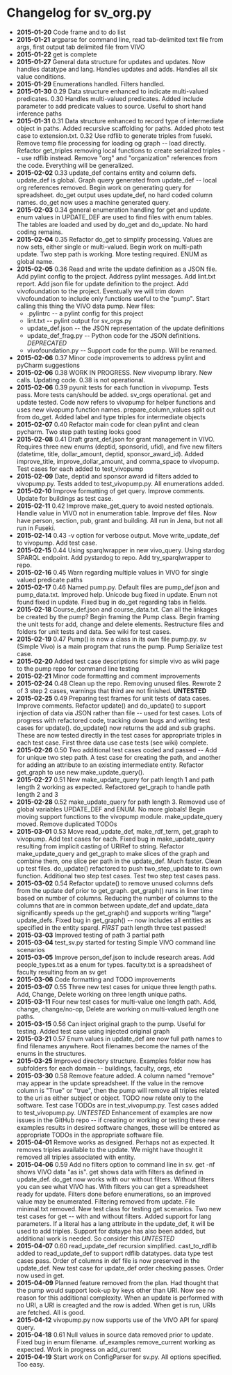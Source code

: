 # Changelog for sv_org.py

* **2015-01-20** Code frame and to do list
* **2015-01-21** argparse for command line, read tab-delimited text file from args, first output tab delimited file 
from VIVO
* **2015-01-22** get is complete
* **2015-01-27** General data structure for updates and updates.  Now handles datatype and lang.  Handles updates 
and adds. Handles all six value conditions.
* **2015-01-29** Enumerations handled.  Filters handled.
* **2015-01-30** 0.29 Data structure enhanced to indicate multi-valued predicates. 0.30 Handles multi-valued 
predicates. Added include parameter to add predicate values to source.  Useful to short hand inference paths
* **2015-01-31** 0.31 Data structure enhanced to record type of intermediate object in paths.  Added recursive scaffolding for paths.  Added photo test case to extension.txt. 0.32 Use rdflib to generate triples 
from fuseki. Remove temp file processing for loading og graph -- load directly.  Refactor get_triples removing local functions to create serialized triples -- use rdflib instead. Remove "org" and "organization" references from the code.  Everything will be generalized.
* **2015-02-02** 0.33 update_def contains entity and column defs.  update_def is global.  Graph query generated from update_def -- local org references removed. Begin work on generating query for spreadsheet.  do_get output uses update_def, no hard coded column names.  do_get now uses a machine generated query.
* **2015-02-03** 0.34 general enumeration handling for get and update.  enum values in UPDATE_DEF are used to find files with enum tables.  The tables are loaded and used by do_get and do_update.  No hard coding remains.
* **2015-02-04** 0.35 Refactor do_get to simplify processing.  Values are now sets, either single or multi-valued. Begin work on multi-path update.  Two step path is working.  More testing required.  ENUM as global name.
* **2015-02-05** 0.36 Read and write the update definition as a JSON file.  Add pylint config to the project.  Address pylint messages. Add lint.txt report.  Add json file for update definition to the project.  Add vivofoundation to the project.  Eventually we will trim down vivofoundation to include only functions useful to the "pump".  Start calling this thing the VIVO data pump.  New files:
    * .pylintrc -- a pylint config for this project
    * lint.txt -- pylint output for sv_orgs.py
    * update_def.json -- the JSON representation of the update definitions
    * update_def_frag.py -- Python code for the JSON definitions. _DEPRECATED_
    * vivofoundation.py -- Support code for the pump.  Will be renamed.
* **2015-02-06** 0.37 Minor code improvements to address pylint and pyCharm suggestions
* **2015-02-06** 0.38 WORK IN PROGRESS.  New vivopump library.  New calls.  Updating code.  0.38 is not operational.
* **2015-02-06** 0.39 pyunit tests for each function in vivopump.  Tests pass.  More tests can/should be added.  sv_orgs operational.  get and update tested.  Code now refers to vivopump for helper functions and uses new vivopump function names. prepare_column_values split out from do_get.  Added label and type triples for intermediate objects
* **2015-02-07** 0.40 Refactor main code for clean pylint and clean pycharm.  Two step path testing looks good
* **2015-02-08** 0.41 Draft grant_def.json for grant management in VIVO.  Requires three new enums (deptid, sponsorid, ufid), and five new filters (datetime, title, dollar_amount, deptid, sponsor_award_id).  Added improve_title, improve_dollar_amount, and comma_space to vivopump.  Test cases for each added to test_vivopump
* **2015-02-09** Date, deptid and sponsor award id filters added to vivopump.py.  Tests added to test_vivopump.py.  All enumerations added.
* **2015-02-10** Improve formatting of get query. Improve comments. Update for buildings as test case.
* **2015-02-11** 0.42 Improve make_get_query to avoid nested optionals.  Handle value in VIVO not in enumeration table. Improve def files.  Now have person, section, pub, grant and building.  All run in Jena, but not all run in Fuseki.
* **2015-02-14** 0.43 -v option for verbose output.  Move write_update_def to vivopump.  Add test case.
* **2015-02-15** 0.44 Using sparqlwrapper in new vivo_query.  Using stardog SPARQL endpoint.  Add pystardog to repo.  Add try_sparqlwrapper to repo.
* **2015-02-16** 0.45 Warn regarding multiple values in VIVO for single valued predicate paths
* **2015-02-17** 0.46 Named pump.py.  Default files are pump_def.json and pump_data.txt.  Improved help. Unicode bug fixed in update.  Enum not found fixed in update.  Fixed bug in do_get regarding tabs in fields.
* **2015-02-18** Course_def.json and course_data.txt.  Can all the linkages be created by the pump? Begin framing the Pump class. Begin framing the unit tests for add, change and delete elements.  Restructure files and folders for unit tests and data.  See wiki for test cases.
* **2015-02-19** 0.47 Pump() is now a class in its own file pump.py.  sv (Simple Vivo) is a main program that runs the pump. Pump Serialize test case.
* **2015-02-20** Added test case descriptions for simple vivo as wiki page to the pump repo for command line testing
* **2015-02-21** Minor code formatting and comment improvements
* **2015-02-24** 0.48 Clean up the repo.  Removing unused files. Rewrote 2 of 3 step 2 cases, warnings that third are not finished.  **UNTESTED**
* **2015-02-25** 0.49 Preparing test frames for unit tests of data cases. Improve comments. Refactor update() and do_update() to support injection of data via JSON rather than file -- used for test cases. Lots of progress with refactored code, tracking down bugs and writing test cases for update().  do_update() now returns the add and sub graphs.  These are now tested directly in the test cases for appropriate triples in each test case.  First three data use case tests (see wiki) complete.
* **2015-02-26** 0.50 Two additional test cases coded and passed -- Add for unique two step path.  A test case for creating the path, and another for adding an attribute to an existing intermediate entity.  Refactor get_graph to use new make_update_query().
* **2015-02-27** 0.51 New make_update_query for path length 1 and path length 2 working as expected. Refactored get_graph to handle path length 2 and 3
* **2015-02-28** 0.52 make_update_query for path length 3.  Removed use of global variables UPDATE_DEF and ENUM.  No more globals! Begin moving support functions to the vivopump module.  make_update_query moved. Remove duplicated TODOs
* **2015-03-01** 0.53 Move read_update_def, make_rdf_term, get_graph to vivopump.  Add test cases for each.  Fixed bug in make_update_query resulting from implicit casting of URIRef to string. Refactor make_update_query and get_graph to make slices of the graph and combine them, one slice per path in the update_def.  Much faster. Clean up test files.  do_update() refactored to push two_step_update to its own function.  Additional two step test cases.  Test two step test cases pass.
* **2015-03-02** 0.54 Refactor update() to remove unused columns defs from the update def prior to get_graph.  get_graph() runs in liner time based on number of columns.  Reducing the number of columns to the columns that are in common between update_def and update_data significantly speeds up the get_graph() and supports writing "large" update_defs.  Fixed bug in get_graph() -- now includes all entities as specified in the entity sparql.  _FIRST_ path length three test passed!
* **2015-03-03** Improved testing of path 3 partial path
* **2015-03-04** test_sv.py started for testing Simple VIVO command line scenarios
* **2015-03-05** Improve person_def.json to include research areas.  Add people_types.txt as a enum for types.  faculty.txt is a spreadsheet of faculty resulting from an sv get
* **2015-03-06** Code formatting and TODO improvements
* **2015-03-07** 0.55 Three new test cases for unique three length paths.  Add, Change, Delete working on three length unique paths.
* **2015-03-11** Four new test cases for multi-value one length path.  Add, change, change/no-op, Delete are working on multi-valued length one paths.
* **2015-03-15** 0.56 Can inject original graph to the pump.  Useful for testing.  Added test case using injected original graph
* **2015-03-21** 0.57 Enum values in update_def are now full path names to find filenames anywhere.  Root filenames become the names of the enums in the structures.
* **2015-03-25** Improved directory structure.  Examples folder now has subfolders for each domain -- buildings, faculty, orgs, etc
* **2015-03-30** 0.58 Remove feature added.  A column named "remove" may appear in the update spreadsheet.  If the value in the remove column is "True" or "true", then the pump will remove all triples related to the uri as either subject or object.  TODO now relate only to the software. Test case TODOs are in test_vivopump.py.  Test cases added to test_vivopump.py.  *UNTESTED* Enhancement of examples are now issues in the GitHub repo -- if creating or working or testing these new examples results in desired software changes, these will be entered as appropriate TODOs in the appropriate software file.
* **2015-04-01** Remove works as designed.  Perhaps not as expected.  It removes triples available to the update.  We might have thought it removed all triples associated with entity.
* **2015-04-06** 0.59 Add no filters option to command line in sv.  get -nf shows VIVO data "as is".  get shows data with filters as defined in update_def. do_get now works with our without filters.  Without filters you can see what VIVO has.  With filters you can get a spreadsheet ready for update.  Filters done before enumerations, so an improved value may be enumerated.  Filtering removed from update. File minimal.txt removed.  New test class for testing get scenarios.  Two new test cases for get -- with and without filters.  Added support for lang parameters.  If a literal has a lang attribute in the update_def, it will be used to add triples. Support for dataype has also been added, but additional work is needed.  So consider this *UNTESTED*
* **2015-04-07** 0.60 read_update_def recursion simplified.  cast_to_rdflib added to read_update_def to support rdflib datatypes.  data type test cases pass.  Order of columns in def file is now preserved in the update_def.  New test case for update_def order checking passes.  Order now used in get.
* **2015-04-09** Planned feature removed from the plan.  Had thought that the pump would support look-up by keys other than URI.  Now see no reason for this additional complexity.  When an update is performed with no URI, a URI is creagted and the row is added.  When get is run, URIs are fetched.  All is good.
* **2015-04-12** vivopump.py now supports use of the VIVO API for sparql query.
* **2015-04-18** 0.61 Null values in source data removed prior to update.  Fixed bug in enum filename.  uf_examples remove_current working as expected.  Work in progress on add_current
* **2015-04-19** Start work on ConfigParser for sv.py.  All options specified.  Too easy.